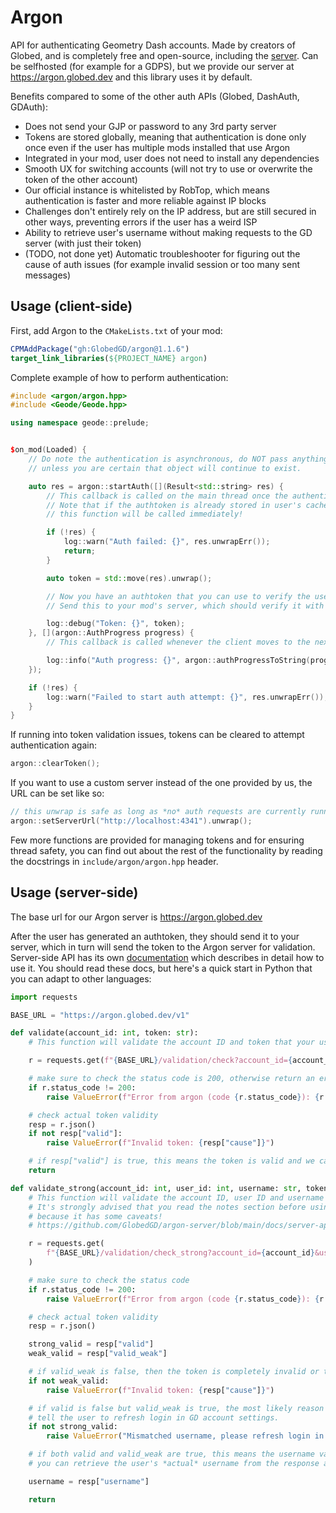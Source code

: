 # Argon

API for authenticating Geometry Dash accounts. Made by creators of Globed, and is completely free and open-source, including the [server](https://github.com/GlobedGD/argon-server). Can be selfhosted (for example for a GDPS), but we provide our server at https://argon.globed.dev and this library uses it by default.

Benefits compared to some of the other auth APIs (Globed, DashAuth, GDAuth):

* Does not send your GJP or password to any 3rd party server
* Tokens are stored globally, meaning that authentication is done only once even if the user has multiple mods installed that use Argon
* Integrated in your mod, user does not need to install any dependencies
* Smooth UX for switching accounts (will not try to use or overwrite the token of the other account)
* Our official instance is whitelisted by RobTop, which means authentication is faster and more reliable against IP blocks
* Challenges don't entirely rely on the IP address, but are still secured in other ways, preventing errors if the user has a weird ISP
* Ability to retrieve user's username without making requests to the GD server (with just their token)
* (TODO, not done yet) Automatic troubleshooter for figuring out the cause of auth issues (for example invalid session or too many sent messages)

## Usage (client-side)

First, add Argon to the `CMakeLists.txt` of your mod:

```cmake
CPMAddPackage("gh:GlobedGD/argon@1.1.6")
target_link_libraries(${PROJECT_NAME} argon)
```

Complete example of how to perform authentication:

```cpp
#include <argon/argon.hpp>
#include <Geode/Geode.hpp>

using namespace geode::prelude;


$on_mod(Loaded) {
    // Do note the authentication is asynchronous, do NOT pass anything in the lambda captures to these callbacks,
    // unless you are certain that object will continue to exist.

    auto res = argon::startAuth([](Result<std::string> res) {
        // This callback is called on the main thread once the authentication completes.
        // Note that if the authtoken is already stored in user's cache,
        // this function will be called immediately!

        if (!res) {
            log::warn("Auth failed: {}", res.unwrapErr());
            return;
        }

        auto token = std::move(res).unwrap();

        // Now you have an authtoken that you can use to verify the user!
        // Send this to your mod's server, which should verify it with the Argon server to ensure it is valid.

        log::debug("Token: {}", token);
    }, [](argon::AuthProgress progress) {
        // This callback is called whenever the client moves to the next step of authentication

        log::info("Auth progress: {}", argon::authProgressToString(progress));
    });

    if (!res) {
        log::warn("Failed to start auth attempt: {}", res.unwrapErr());
    }
}
```

If running into token validation issues, tokens can be cleared to attempt authentication again:

```cpp
argon::clearToken();
```

If you want to use a custom server instead of the one provided by us, the URL can be set like so:

```cpp
// this unwrap is safe as long as *no* auth requests are currently running
argon::setServerUrl("http://localhost:4341").unwrap();
```

Few more functions are provided for managing tokens and for ensuring thread safety, you can find out about the rest of the functionality by reading the docstrings in `include/argon/argon.hpp` header.

## Usage (server-side)

The base url for our Argon server is https://argon.globed.dev

After the user has generated an authtoken, they should send it to your server, which in turn will send the token to the Argon server for validation. Server-side API has its own [documentation](https://github.com/GlobedGD/argon-server/blob/main/docs/server-api.md) which describes in detail how to use it. You should read these docs, but here's a quick start in Python that you can adapt to other languages:

```py
import requests

BASE_URL = "https://argon.globed.dev/v1"

def validate(account_id: int, token: str):
    # This function will validate the account ID and token that your user sent to your server.

    r = requests.get(f"{BASE_URL}/validation/check?account_id={account_id}&authtoken={token}")

    # make sure to check the status code is 200, otherwise return an error to the user!
    if r.status_code != 200:
        raise ValueError(f"Error from argon (code {r.status_code}): {r.text}")

    # check actual token validity
    resp = r.json()
    if not resp["valid"]:
        raise ValueError(f"Invalid token: {resp["cause"]}")

    # if resp["valid"] is true, this means the token is valid and we can give user access :)
    return

def validate_strong(account_id: int, user_id: int, username: str, token: str):
    # This function will validate the account ID, user ID and username that the user sent to you.
    # It's strongly advised that you read the notes section before using the strong endpoint,
    # because it has some caveats!
    # https://github.com/GlobedGD/argon-server/blob/main/docs/server-api.md#get-v1validationcheck_strong

    r = requests.get(
        f"{BASE_URL}/validation/check_strong?account_id={account_id}&user_id={user_id}&username={username}&authtoken={token}"
    )

    # make sure to check the status code
    if r.status_code != 200:
        raise ValueError(f"Error from argon (code {r.status_code}): {r.text}")

    # check actual token validity
    resp = r.json()

    strong_valid = resp["valid"]
    weak_valid = resp["valid_weak"]

    # if valid_weak is false, then the token is completely invalid or the user is impersonating
    if not weak_valid:
        raise ValueError(f"Invalid token: {resp["cause"]}")

    # if valid is false but valid_weak is true, the most likely reason is an invalid client-side username.
    # tell the user to refresh login in GD account settings.
    if not strong_valid:
        raise ValueError("Mismatched username, please refresh login in account settings")

    # if both valid and valid_weak are true, this means the username validation passed successfully :)
    # you can retrieve the user's *actual* username from the response as well:

    username = resp["username"]

    return
```
